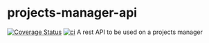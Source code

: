 # projects-manager-api
[![Coverage Status](https://coveralls.io/repos/github/Daniel775/projects-manager-api/badge.svg?branch=master)](https://coveralls.io/github/Daniel775/projects-manager-api?branch=master)
[![ci](https://github.com/Daniel775/projects-manager-api/actions/workflows/ci.yml/badge.svg)](https://github.com/Daniel775/projects-manager-api/actions/workflows/ci.yml)
A rest API to be used on a projects manager
